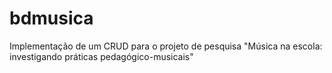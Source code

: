# bdmusica
Implementação de um CRUD para o projeto de pesquisa "Música na escola: investigando práticas pedagógico-musicais"
